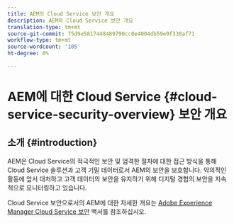 ```yaml
---
title: AEM의 Cloud Service 보안 개요
description: AEM의 Cloud Service 보안 개요
translation-type: tm+mt
source-git-commit: 75d9e5817448489790cc0e4004db59e0f330af71
workflow-type: tm+mt
source-wordcount: '105'
ht-degree: 0%

---
```



# AEM에 대한 Cloud Service {#cloud-service-security-overview} 보안 개요

## 소개 {#introduction}

AEM은 Cloud Service의 적극적인 보안 및 엄격한 절차에 대한 접근 방식을 통해 Cloud Service 솔루션과 고객 기밀 데이터로서 AEM의 보안을 보호합니다. 악의적인 활동에 앞서 대처하고 고객 데이터의 보안을 유지하기 위해 디지털 경험의 보안을 지속적으로 모니터링하고 있습니다.

Cloud Service 보안으로서의 AEM에 대한 자세한 개요는 [Adobe Experience Manager Cloud Service 보안](https://www.adobe.com/content/dam/cc/en/security/pdfs/AEMCloudService_Security_Overview.pdf) 백서를 참조하십시오.
